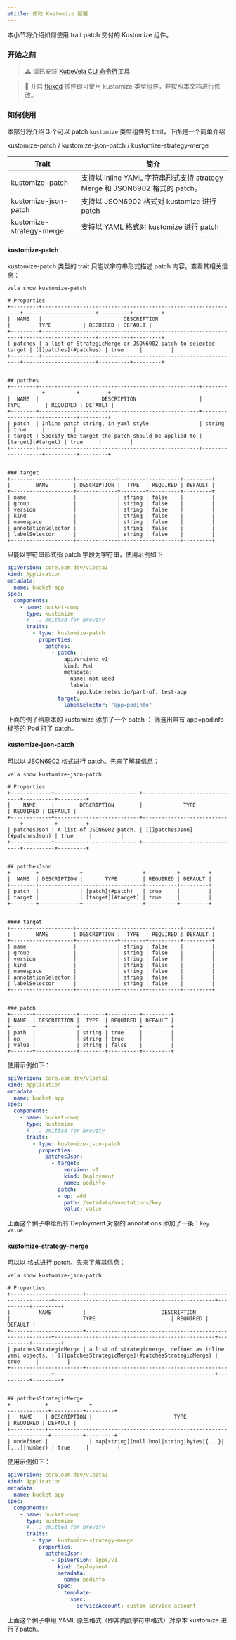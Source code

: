 ```yaml
---
etitle: 修改 Kustomize 配置
---
```

本小节将介绍如何使用 trait patch 交付的 Kustomize 组件。

### 开始之前

> ⚠️ 请已安装 [KubeVela CLI 命令行工具](../../getting-started/quick-install.mdx##3)

> 🔧 开启 [fluxcd](../addons/fluxcd) 插件即可使用 kustomize 类型组件，并按照本文档进行修改。

### 如何使用

本部分将介绍 3 个可以 patch `kustomize` 类型组件的 trait，下面是一个简单介绍

kustomize-patch / kustomize-json-patch / kustomize-strategy-merge

| Trait                    | 简介                                                         |
| ------------------------ | ------------------------------------------------------------ |
| kustomize-patch          | 支持以 inline YAML 字符串形式支持 strategy Merge 和 JSON6902 格式的 patch。 |
| kustomize-json-patch     | 支持以 JSON6902 格式对 kustomize 进行 patch                  |
| kustomize-strategy-merge | 支持以 YAML 格式对 kustomize 进行 patch                      |

#### kustomize-patch

kustomize-patch 类型的 trait 只能以字符串形式描述 patch 内容。查看其相关信息：

```shell
vela show kustomize-patch
```

```shell
# Properties
+---------+---------------------------------------------------------------+-----------------------+----------+---------+
|  NAME   |                          DESCRIPTION                          |         TYPE          | REQUIRED | DEFAULT |
+---------+---------------------------------------------------------------+-----------------------+----------+---------+
| patches | a list of StrategicMerge or JSON6902 patch to selected target | [[]patches](#patches) | true     |         |
+---------+---------------------------------------------------------------+-----------------------+----------+---------+


## patches
+--------+---------------------------------------------------+-------------------+----------+---------+
|  NAME  |                    DESCRIPTION                    |       TYPE        | REQUIRED | DEFAULT |
+--------+---------------------------------------------------+-------------------+----------+---------+
| patch  | Inline patch string, in yaml style                | string            | true     |         |
| target | Specify the target the patch should be applied to | [target](#target) | true     |         |
+--------+---------------------------------------------------+-------------------+----------+---------+


### target
+--------------------+-------------+--------+----------+---------+
|        NAME        | DESCRIPTION |  TYPE  | REQUIRED | DEFAULT |
+--------------------+-------------+--------+----------+---------+
| name               |             | string | false    |         |
| group              |             | string | false    |         |
| version            |             | string | false    |         |
| kind               |             | string | false    |         |
| namespace          |             | string | false    |         |
| annotationSelector |             | string | false    |         |
| labelSelector      |             | string | false    |         |
+--------------------+-------------+--------+----------+---------+
```

只能以字符串形式指 patch 字段为字符串，使用示例如下

```yaml
apiVersion: core.oam.dev/v1beta1
kind: Application
metadata:
  name: bucket-app
spec:
  components:
    - name: bucket-comp
      type: kustomize
      # ... omitted for brevity
      traits:
        - type: kustomize-patch
          properties:
            patches:
              - patch: |-
                  apiVersion: v1
                  kind: Pod
                  metadata:
                    name: not-used
                    labels:
                      app.kubernetes.io/part-of: test-app
                target:
                  labelSelector: "app=podinfo"
```

 上面的例子给原本的 kustomize 添加了一个 patch ： 筛选出带有 app=podinfo 标签的 Pod 打了 patch。

#### kustomize-json-patch

可以以 [JSON6902 格式](https://kubectl.docs.kubernetes.io/references/kustomize/kustomization/patchesjson6902/)进行 patch。先来了解其信息：

```shell
vela show kustomize-json-patch
```

```shell
# Properties
+-------------+---------------------------+-------------------------------+----------+---------+
|    NAME     |        DESCRIPTION        |             TYPE              | REQUIRED | DEFAULT |
+-------------+---------------------------+-------------------------------+----------+---------+
| patchesJson | A list of JSON6902 patch. | [[]patchesJson](#patchesJson) | true     |         |
+-------------+---------------------------+-------------------------------+----------+---------+


## patchesJson
+--------+-------------+-------------------+----------+---------+
|  NAME  | DESCRIPTION |       TYPE        | REQUIRED | DEFAULT |
+--------+-------------+-------------------+----------+---------+
| patch  |             | [patch](#patch)   | true     |         |
| target |             | [target](#target) | true     |         |
+--------+-------------+-------------------+----------+---------+


#### target
+--------------------+-------------+--------+----------+---------+
|        NAME        | DESCRIPTION |  TYPE  | REQUIRED | DEFAULT |
+--------------------+-------------+--------+----------+---------+
| name               |             | string | false    |         |
| group              |             | string | false    |         |
| version            |             | string | false    |         |
| kind               |             | string | false    |         |
| namespace          |             | string | false    |         |
| annotationSelector |             | string | false    |         |
| labelSelector      |             | string | false    |         |
+--------------------+-------------+--------+----------+---------+


### patch
+-------+-------------+--------+----------+---------+
| NAME  | DESCRIPTION |  TYPE  | REQUIRED | DEFAULT |
+-------+-------------+--------+----------+---------+
| path  |             | string | true     |         |
| op    |             | string | true     |         |
| value |             | string | false    |         |
+-------+-------------+--------+----------+---------+
```

使用示例如下：

```yaml
apiVersion: core.oam.dev/v1beta1
kind: Application
metadata:
  name: bucket-app
spec:
  components:
    - name: bucket-comp
      type: kustomize
      # ... omitted for brevity
      traits:
        - type: kustomize-json-patch
          properties:
            patchesJson:
              - target:
                  version: v1
                  kind: Deployment
                  name: podinfo
                patch:
                - op: add
                  path: /metadata/annotations/key
                  value: value
```
上面这个例子中给所有 Deployment 对象的 annotations 添加了一条：`key: value`

#### kustomize-strategy-merge

可以以  格式进行 patch。先来了解其信息：

```shell
vela show kustomize-json-patch
```

```shell
# Properties
+-----------------------+-----------------------------------------------------------+---------------------------------------------------+----------+---------+
|         NAME          |                        DESCRIPTION                        |                       TYPE                        | REQUIRED | DEFAULT |
+-----------------------+-----------------------------------------------------------+---------------------------------------------------+----------+---------+
| patchesStrategicMerge | a list of strategicmerge, defined as inline yaml objects. | [[]patchesStrategicMerge](#patchesStrategicMerge) | true     |         |
+-----------------------+-----------------------------------------------------------+---------------------------------------------------+----------+---------+


## patchesStrategicMerge
+-----------+-------------+--------------------------------------------------------+----------+---------+
|   NAME    | DESCRIPTION |                          TYPE                          | REQUIRED | DEFAULT |
+-----------+-------------+--------------------------------------------------------+----------+---------+
| undefined |             | map[string](null|bool|string|bytes|{...}|[...]|number) | true     |         |
```

使用示例如下：

```yaml
apiVersion: core.oam.dev/v1beta1
kind: Application
metadata:
  name: bucket-app
spec:
  components:
    - name: bucket-comp
      type: kustomize
      # ... omitted for brevity
      traits:
        - type: kustomize-strategy-merge
          properties:
            patchesJson:
              - apiVersion: apps/v1
                kind: Deployment
                metadata:
                  name: podinfo
                spec:
                  template:
                    spec:
                      serviceAccount: custom-service-account
```

上面这个例子中用 YAML 原生格式（即非内嵌字符串格式）对原本 kustomize 进行了patch。

